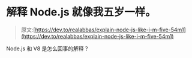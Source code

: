 # 解释 Node.js 就像我五岁一样。

> 原文:[https://dev.to/realabbas/explain-node-js-like-i-m-five-54m1](https://dev.to/realabbas/explain-node-js-like-i-m-five-54m1)

Node.js 和 V8 是怎么回事的解释？